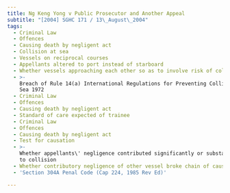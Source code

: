 ```yaml
---
title: Ng Keng Yong v Public Prosecutor and Another Appeal
subtitle: "[2004] SGHC 171 / 13\_August\_2004"
tags:
  - Criminal Law
  - Offences
  - Causing death by negligent act
  - Collision at sea
  - Vessels on reciprocal courses
  - Appellants altered to port instead of starboard
  - Whether vessels approaching each other so as to involve risk of collision
  - >-
    Breach of Rule 14(a) International Regulations for Preventing Collisions at
    Sea 1972
  - Criminal Law
  - Offences
  - Causing death by negligent act
  - Standard of care expected of trainee
  - Criminal Law
  - Offences
  - Causing death by negligent act
  - Test for causation
  - >-
    Whether appellants\' negligence contributed significantly or substantially
    to collision
  - Whether contributory negligence of other vessel broke chain of causation
  - 'Section 304A Penal Code (Cap 224, 1985 Rev Ed)'

---
```


